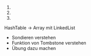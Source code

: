 

1. 
2.
3.

HashTable -> Array mit LinkedList


- Sondieren verstehen
- Funktion von Tombstone verstehen
- Übung dazu machen